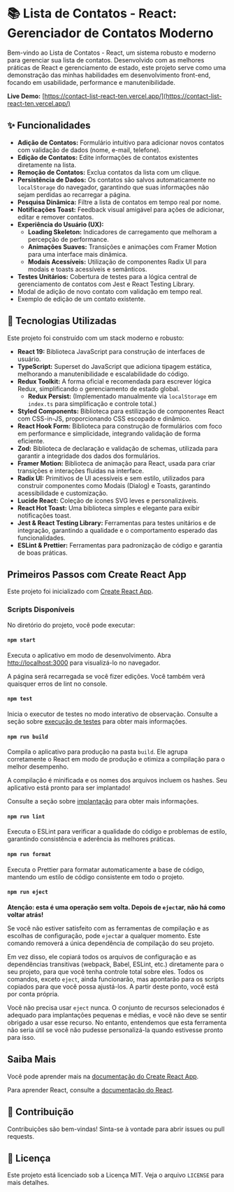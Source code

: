 # 📚 Lista de Contatos - React: Gerenciador de Contatos Moderno

Bem-vindo ao Lista de Contatos - React, um sistema robusto e moderno para gerenciar sua lista de contatos. Desenvolvido com as melhores práticas de React e gerenciamento de estado, este projeto serve como uma demonstração das minhas habilidades em desenvolvimento front-end, focando em usabilidade, performance e manutenibilidade.

**Live Demo:** [https://contact-list-react-ten.vercel.app/](https://contact-list-react-ten.vercel.app/)

## ✨ Funcionalidades

* **Adição de Contatos:** Formulário intuitivo para adicionar novos contatos com validação de dados (nome, e-mail, telefone).
* **Edição de Contatos:** Edite informações de contatos existentes diretamente na lista.
* **Remoção de Contatos:** Exclua contatos da lista com um clique.
* **Persistência de Dados:** Os contatos são salvos automaticamente no `localStorage` do navegador, garantindo que suas informações não sejam perdidas ao recarregar a página.
* **Pesquisa Dinâmica:** Filtre a lista de contatos em tempo real por nome.
* **Notificações Toast:** Feedback visual amigável para ações de adicionar, editar e remover contatos.
* **Experiência do Usuário (UX):**
    * **Loading Skeleton:** Indicadores de carregamento que melhoram a percepção de performance.
    * **Animações Suaves:** Transições e animações com Framer Motion para uma interface mais dinâmica.
    * **Modais Acessíveis:** Utilização de componentes Radix UI para modais e toasts acessíveis e semânticos.
* **Testes Unitários:** Cobertura de testes para a lógica central de gerenciamento de contatos com Jest e React Testing Library.
* Modal de adição de novo contato com validação em tempo real.
* Exemplo de edição de um contato existente.

## 🚀 Tecnologias Utilizadas

Este projeto foi construído com um stack moderno e robusto:

* **React 19:** Biblioteca JavaScript para construção de interfaces de usuário.
* **TypeScript:** Superset do JavaScript que adiciona tipagem estática, melhorando a manutenibilidade e escalabilidade do código.
* **Redux Toolkit:** A forma oficial e recomendada para escrever lógica Redux, simplificando o gerenciamento de estado global.
    * **Redux Persist:** (Implementado manualmente via `localStorage` em `index.ts` para simplificação e controle total.)
* **Styled Components:** Biblioteca para estilização de componentes React com CSS-in-JS, proporcionando CSS escopado e dinâmico.
* **React Hook Form:** Biblioteca para construção de formulários com foco em performance e simplicidade, integrando validação de forma eficiente.
* **Zod:** Biblioteca de declaração e validação de schemas, utilizada para garantir a integridade dos dados dos formulários.
* **Framer Motion:** Biblioteca de animação para React, usada para criar transições e interações fluidas na interface.
* **Radix UI:** Primitivos de UI acessíveis e sem estilo, utilizados para construir componentes como Modais (Dialog) e Toasts, garantindo acessibilidade e customização.
* **Lucide React:** Coleção de ícones SVG leves e personalizáveis.
* **React Hot Toast:** Uma biblioteca simples e elegante para exibir notificações toast.
* **Jest & React Testing Library:** Ferramentas para testes unitários e de integração, garantindo a qualidade e o comportamento esperado das funcionalidades.
* **ESLint & Prettier:** Ferramentas para padronização de código e garantia de boas práticas.

## Primeiros Passos com Create React App

Este projeto foi inicializado com [Create React App](https://github.com/facebook/create-react-app).

### Scripts Disponíveis

No diretório do projeto, você pode executar:

#### `npm start`

Executa o aplicativo em modo de desenvolvimento.
Abra [http://localhost:3000](http://localhost:3000) para visualizá-lo no navegador.

A página será recarregada se você fizer edições.
Você também verá quaisquer erros de lint no console.

#### `npm test`

Inicia o executor de testes no modo interativo de observação.
Consulte a seção sobre [execução de testes](https://facebook.github.io/create-react-app/docs/running-tests) para obter mais informações.

#### `npm run build`

Compila o aplicativo para produção na pasta `build`.
Ele agrupa corretamente o React em modo de produção e otimiza a compilação para o melhor desempenho.

A compilação é minificada e os nomes dos arquivos incluem os hashes.
Seu aplicativo está pronto para ser implantado!

Consulte a seção sobre [implantação](https://facebook.github.io/create-react-app/docs/deployment) para obter mais informações.

#### `npm run lint`

Executa o ESLint para verificar a qualidade do código e problemas de estilo, garantindo consistência e aderência às melhores práticas.

#### `npm run format`

Executa o Prettier para formatar automaticamente a base de código, mantendo um estilo de código consistente em todo o projeto.

#### `npm run eject`

**Atenção: esta é uma operação sem volta. Depois de `eject`ar, não há como voltar atrás!**

Se você não estiver satisfeito com as ferramentas de compilação e as escolhas de configuração, pode `eject`ar a qualquer momento. Este comando removerá a única dependência de compilação do seu projeto.

Em vez disso, ele copiará todos os arquivos de configuração e as dependências transitivas (webpack, Babel, ESLint, etc.) diretamente para o seu projeto, para que você tenha controle total sobre eles. Todos os comandos, exceto `eject`, ainda funcionarão, mas apontarão para os scripts copiados para que você possa ajustá-los. A partir deste ponto, você está por conta própria.

Você não precisa usar `eject` nunca. O conjunto de recursos selecionados é adequado para implantações pequenas e médias, e você não deve se sentir obrigado a usar esse recurso. No entanto, entendemos que esta ferramenta não seria útil se você não pudesse personalizá-la quando estivesse pronto para isso.

## Saiba Mais

Você pode aprender mais na [documentação do Create React App](https://facebook.github.io/create-react-app/docs/getting-started).

Para aprender React, consulte a [documentação do React](https://reactjs.org/).

## 🤝 Contribuição

Contribuições são bem-vindas! Sinta-se à vontade para abrir issues ou pull requests.

## 📄 Licença

Este projeto está licenciado sob a Licença MIT. Veja o arquivo `LICENSE` para mais detalhes.